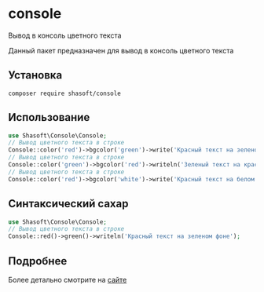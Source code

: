 # console
Вывод в консоль цветного текста

Данный пакет предназначен для вывод в консоль цветного текста

## Установка
``composer require shasoft/console``

## Использование

```php
use Shasoft\Console\Console;
// Вывод цветного текста в строке
Console::color('red')->bgcolor('green')->write('Красный текст на зеленом фоне')->enter();
// Вывод цветного текста в строке
Console::color('green')->bgcolor('red')->writeln('Зеленый текст на красном фоне');
// Вывод цветного текста в строке
Console::color('red')->bgcolor('white')->write('Красный текст на белом фоне фоне')->reset()->writeln('Вывод текста цветом по умолчанию');
```

## Синтаксический сахар

```php
use Shasoft\Console\Console;
// Вывод цветного текста в строке
Console::red()->green()->writeln('Красный текст на зеленом фоне');
```

## Подробнее

Более детально смотрите на [сайте](http://shasoft.com)